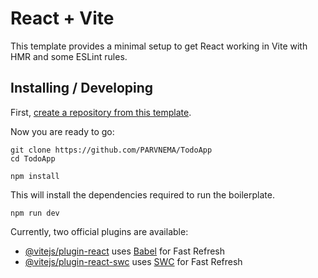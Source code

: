 # React + Vite

This template provides a minimal setup to get React working in Vite with HMR and some ESLint rules.



## Installing / Developing

First, [create a repository from this template](https://docs.github.com/en/github/creating-cloning-and-archiving-repositories/creating-a-repository-on-github/creating-a-repository-from-a-template).

Now you are ready to go:

```shell
git clone https://github.com/PARVNEMA/TodoApp
cd TodoApp

```
```shell
npm install
```

This will install the dependencies required to run the boilerplate.

```shell
npm run dev
```


Currently, two official plugins are available:

- [@vitejs/plugin-react](https://github.com/vitejs/vite-plugin-react/blob/main/packages/plugin-react/README.md) uses [Babel](https://babeljs.io/) for Fast Refresh
- [@vitejs/plugin-react-swc](https://github.com/vitejs/vite-plugin-react-swc) uses [SWC](https://swc.rs/) for Fast Refresh
